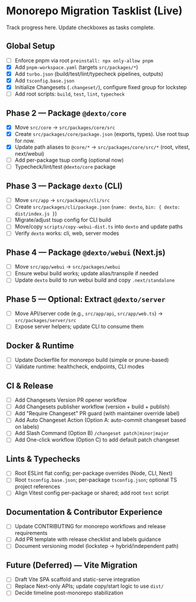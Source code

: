 # Monorepo Migration Tasklist (Live)

Track progress here. Update checkboxes as tasks complete.

## Global Setup
- [ ] Enforce pnpm via root `preinstall: npx only-allow pnpm`
- [x] Add `pnpm-workspace.yaml` (targets `src/packages/*`)
- [x] Add `turbo.json` (build/test/lint/typecheck pipelines, outputs)
- [x] Add `tsconfig.base.json`
- [x] Initialize Changesets (`.changeset/`), configure fixed group for lockstep
- [ ] Add root scripts: `build`, `test`, `lint`, `typecheck`

## Phase 2 — Package `@dexto/core`
- [x] Move `src/core` → `src/packages/core/src`
- [x] Create `src/packages/core/package.json` (exports, types). Use root tsup for now.
- [x] Update path aliases to `@core/*` → `src/packages/core/src/*` (root, vitest, next/webui)
- [ ] Add per-package tsup config (optional now)
- [ ] Typecheck/lint/test `@dexto/core` package

## Phase 3 — Package `dexto` (CLI)
- [ ] Move `src/app` → `src/packages/cli/src`
- [ ] Create `src/packages/cli/package.json` (`name: dexto`, `bin: { dexto: dist/index.js }`)
- [ ] Migrate/adjust tsup config for CLI build
- [ ] Move/copy `scripts/copy-webui-dist.ts` into `dexto` and update paths
- [ ] Verify `dexto` works: cli, web, server modes

## Phase 4 — Package `@dexto/webui` (Next.js)
- [ ] Move `src/app/webui` → `src/packages/webui`
- [ ] Ensure webui build works; update alias/transpile if needed
- [ ] Update `dexto` build to run webui build and copy `.next/standalone`

## Phase 5 — Optional: Extract `@dexto/server`
- [ ] Move API/server code (e.g., `src/app/api`, `src/app/web.ts`) → `src/packages/server/src`
- [ ] Expose server helpers; update CLI to consume them

## Docker & Runtime
- [ ] Update Dockerfile for monorepo build (simple or prune-based)
- [ ] Validate runtime: healthcheck, endpoints, CLI modes

## CI & Release
- [ ] Add Changesets Version PR opener workflow
- [ ] Add Changesets publisher workflow (version + build + publish)
- [ ] Add "Require Changeset" PR guard (with maintainer override label)
- [ ] Add Auto Changeset Action (Option A: auto-commit changeset based on labels)
- [ ] Add Slash Command (Option B) `/changeset patch|minor|major`
- [ ] Add One-click workflow (Option C) to add default patch changeset

## Lints & Typechecks
- [ ] Root ESLint flat config; per-package overrides (Node, CLI, Next)
- [ ] Root `tsconfig.base.json`; per-package `tsconfig.json`; optional TS project references
- [ ] Align Vitest config per-package or shared; add root `test` script

## Documentation & Contributor Experience
- [ ] Update CONTRIBUTING for monorepo workflows and release requirements
- [ ] Add PR template with release checklist and labels guidance
- [ ] Document versioning model (lockstep → hybrid/independent path)

## Future (Deferred) — Vite Migration
- [ ] Draft Vite SPA scaffold and static-serve integration
- [ ] Replace Next-only APIs; update copy/start logic to use `dist/`
- [ ] Decide timeline post-monorepo stabilization
